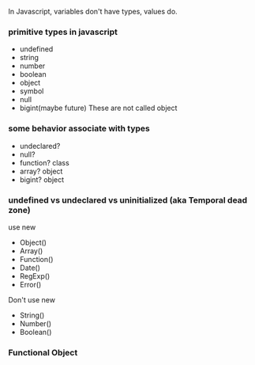 In Javascript, variables don't have types, values do.
### primitive types in javascript
- undefined
- string
- number
- boolean
- object
- symbol
- null
- bigint(maybe future)
These are not called object
### some behavior associate with types
- undeclared?
- null?
- function? class
- array? object
- bigint? object
### undefined vs undeclared vs uninitialized (aka Temporal dead zone)
use new
- Object()
- Array()
- Function()
- Date()
- RegExp()
- Error()

Don't use new
- String()
- Number()
- Boolean()

### Functional Object

